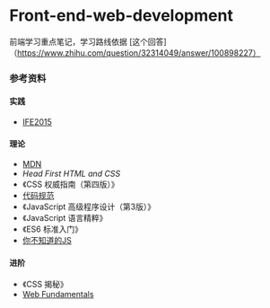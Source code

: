 # Front-end-web-development
前端学习重点笔记，学习路线依据 [这个回答]（https://www.zhihu.com/question/32314049/answer/100898227）

### 参考资料
#### 实践
- [IFE2015](https://github.com/baidu-ife/ife/tree/master/2015_spring/task)
#### 理论
- [MDN](https://developer.mozilla.org/en-US/#)
- *Head First HTML and CSS*
- 《CSS 权威指南（第四版）》
- [代码规范](https://github.com/ecomfe/spec)
- 《JavaScript 高级程序设计（第3版）》
- 《JavaScript 语言精粹》
- 《ES6 标准入门》
- [你不知道的JS](https://github.com/getify/You-Dont-Know-JS)
#### 进阶
- 《CSS 揭秘》
- [Web Fundamentals](https://developers.google.com/web/fundamentals/)
